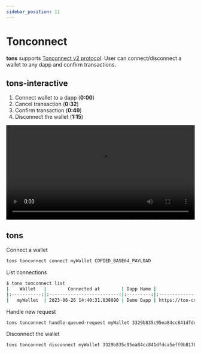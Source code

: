```yaml
---
sidebar_position: 11
---
```


# Tonconnect

**tons** supports [Tonconnect v2 protocol](https://github.com/ton-blockchain/ton-connect).
User can connect/disconnect a wallet to any dapp and confirm transactions.

## tons-interactive

1. Connect wallet to a dapp (**0:00**)
2. Cancel transaction (**0:32**)
3. Confirm transaction (**0:49**)
4. Disconnect the wallet (**1:15**) 

<video controls width="100%" height="auto">
  <source src="https://tonfactory.github.io/tons-docs/vid/tons-interactive-tonconnect.mov" type="video/mp4" />
</video>

## tons

Connect a wallet
```bash
tons tonconnect connect myWallet COPIED_BASE64_PAYLOAD
```

List connections
```bash
$ tons tonconnect list
|    Wallet   |        Connected at        | Dapp Name |                 Dapp Url                 |                          Dapp Client Id                          |
|:-----------:|:--------------------------:|:---------:|:----------------------------------------:|:----------------------------------------------------------------:|
|   myWallet  | 2023-06-26 14:40:31.838090 | Demo Dapp | https://ton-connect.github.io/demo-dapp/ | 3329b835c95ea84cc841dfdca5eff9b8178c7221fe8174736c5cee59a3df9201 |
```

Handle new request
```bash
tons tonconnect handle-queued-request myWallet 3329b835c95ea84cc841dfdca5eff9b8178c7221fe8174736c5cee59a3df9201
```

Disconnect the wallet

```bash
tons tonconnect disconnect myWallet 3329b835c95ea84cc841dfdca5eff9b8178c7221fe8174736c5cee59a3df9201
```
